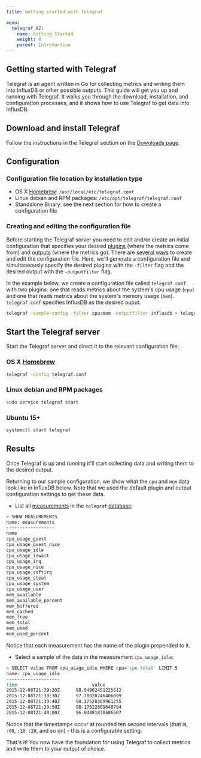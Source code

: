 ```yaml
---
title: Getting started with Telegraf

menu:
  telegraf_02:
    name: Getting Started
    weight: 0
    parent: Introduction
---
```


## Getting started with Telegraf
Telegraf is an agent written in Go for collecting metrics and writing them into InfluxDB or other possible outputs. This guide will get you up and running with Telegraf. It walks you through the download, installation, and configuration processes, and it shows how to use Telegraf to get data into InfluxDB.

## Download and install Telegraf
Follow the instructions in the Telegraf section on the [Downloads page](https://influxdata.com/downloads/).

## Configuration
### Configuration file location by installation type

* OS X [Homebrew](http://brew.sh/): `/usr/local/etc/telegraf.conf`
* Linux debian and RPM packages: `/etc/opt/telegraf/telegraf.conf`
* Standalone Binary: see the next section for how to create a configuration file

### Creating and editing the configuration file
Before starting the Telegraf server you need to edit and/or create an initial configuration that specifies your desired [plugins](/telegraf/v0.2/supported-plugins/) (where the metrics come from) and [outputs](/telegraf/v0.2/supported-outputs/outputs/) (where the metrics go). There are [several ways](../configuration/) to create and edit the configuration file. Here, we'll generate a configuration file and simultaneously specify the desired plugins with the `-filter` flag and the desired output with the `-outputfilter` flag. 

In the example below, we create a configuration file called `telegraf.conf` with two plugins: one that reads metrics about the system's cpu usage (`cpu`) and one that reads metrics about the system's memory usage (`mem`). `telegraf.conf` specifies InfluxDB as the desired ouput.

```sh
telegraf -sample-config -filter cpu:mem -outputfilter influxdb > telegraf.conf
```

## Start the Telegraf server
Start the Telegraf server and direct it to the relevant configuration file:
### OS X [Homebrew](http://brew.sh/)
```sh
telegraf -config telegraf.conf
```

### Linux debian and RPM packages
```sh
sudo service telegraf start
```

### Ubuntu 15+
```sh
systemctl start telegraf
```

## Results
Once Telegraf is up and running it'll start collecting data and writing them to the desired output. 

Returning to our sample configuration, we show what the `cpu` and `mem` data look like in InfluxDB below. Note that we used the default plugin and output configuration settings to get these data.

* List all [measurements](https://docs.influxdata.com/influxdb/v0.9/concepts/glossary/#measurement) in the `telegraf` [database](https://docs.influxdata.com/influxdb/v0.9/concepts/glossary/#database):

```sh
> SHOW MEASUREMENTS
name: measurements
------------------
name
cpu_usage_guest
cpu_usage_guest_nice
cpu_usage_idle
cpu_usage_iowait
cpu_usage_irq
cpu_usage_nice
cpu_usage_softirq
cpu_usage_steal
cpu_usage_system
cpu_usage_user
mem_available
mem_available_percent
mem_buffered
mem_cached
mem_free
mem_total
mem_used
mem_used_percent
```

Notice that each measurement has the name of the plugin prepended to it.

* Select a sample of the data in the measurement `cpu_usage_idle`: 

```sh 
> SELECT value FROM cpu_usage_idle WHERE cpu='cpu-total' LIMIT 5
name: cpu_usage_idle
--------------------
time			                value
2015-12-08T21:39:20Z	  98.04902451225612
2015-12-08T21:39:30Z	  97.70028746406699
2015-12-08T21:39:40Z	  98.37520309961255
2015-12-08T21:39:50Z	  98.17522809648794
2015-12-08T21:40:00Z	  96.84881830686507
```


Notice that the timestamps occur at rounded ten second intervals (that is, `:00`, `:10`, `:20`, and so on) - this is a configurable setting.


That's it! You now have the foundation for using Telegraf to collect metrics and write them to your output of choice.  





